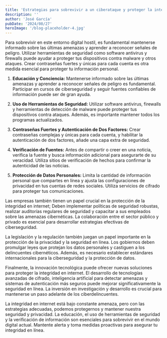 ```yaml
---
title: 'Estrategias para sobrevivir a un ciberataque y proteger la integridad de la información'
description: ''
author: 'José García'
pubDate: '2024/08/27'
heroImage: '/blog-placeholder-4.jpg'
---
```


Para sobrevivir en este entorno digital hostil, es fundamental mantenerse informado sobre las últimas amenazas y aprender a reconocer señales de peligro. Utilizar herramientas de seguridad como software antivirus y firewalls puede ayudar a proteger tus dispositivos contra malware y otros ataques. Crear contraseñas fuertes y únicas para cada cuenta es otra medida esencial para proteger tu información personal.

1. **Educación y Conciencia:** Mantenerse informado sobre las últimas amenazas y aprender a reconocer señales de peligro es fundamental. Participar en cursos de ciberseguridad y seguir fuentes confiables de información puede ser de gran ayuda.

2. **Uso de Herramientas de Seguridad:** Utilizar software antivirus, firewalls y herramientas de detección de malware puede proteger tus dispositivos contra ataques. Además, es importante mantener todos los programas actualizados.

3. **Contraseñas Fuertes y Autenticación de Dos Factores:** Crear contraseñas complejas y únicas para cada cuenta, y habilitar la autenticación de dos factores, añade una capa extra de seguridad.

4. **Verificación de Fuentes:** Antes de compartir o creer en una noticia, verifica la fuente y busca información adicional para asegurarte de su veracidad. Utiliza sitios de verificación de hechos para confirmar la autenticidad de las noticias.

5. **Protección de Datos Personales:** Limita la cantidad de información personal que compartes en línea y ajusta las configuraciones de privacidad en tus cuentas de redes sociales. Utiliza servicios de cifrado para proteger tus comunicaciones.

Las empresas también tienen un papel crucial en la protección de la integridad en internet; Deben implementar políticas de seguridad robustas, realizar auditorías regulares de seguridad y capacitar a sus empleados sobre las amenazas cibernéticas. La colaboración entre el sector público y privado es esencial para desarrollar estrategias efectivas de ciberseguridad.

La legislación y la regulación también juegan un papel importante en la protección de la privacidad y la seguridad en línea. Los gobiernos deben promulgar leyes que protejan los datos personales y castiguen a los delincuentes cibernéticos. Además, es necesario establecer estándares internacionales para la ciberseguridad y la protección de datos.

Finalmente, la innovación tecnológica puede ofrecer nuevas soluciones para proteger la integridad en internet. El desarrollo de tecnologías avanzadas de cifrado, inteligencia artificial para detectar amenazas y sistemas de autenticación más seguros puede mejorar significativamente la seguridad en línea. La inversión en investigación y desarrollo es crucial para mantenerse un paso adelante de los ciberdelincuentes.

La integridad en internet está bajo constante amenaza, pero con las estrategias adecuadas, podemos protegernos y mantener nuestra seguridad y privacidad. La educación, el uso de herramientas de seguridad y la verificación de información son esenciales para sobrevivir en el mundo digital actual. Mantente alerta y toma medidas proactivas para asegurar tu integridad en línea.
